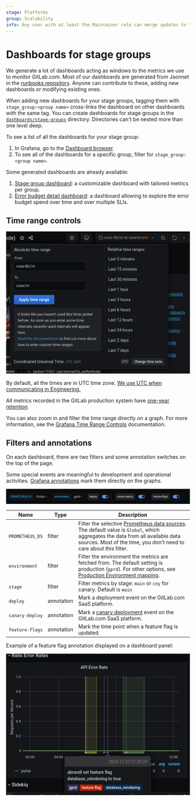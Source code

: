 ```yaml
---
stage: Platforms
group: Scalability
info: Any user with at least the Maintainer role can merge updates to this content. For details, see https://docs.gitlab.com/ee/development/development_processes.html#development-guidelines-review.
---
```


# Dashboards for stage groups

We generate a lot of dashboards acting as windows to the metrics we
use to monitor GitLab.com. Most of our dashboards are generated from
Jsonnet in the
[runbooks repository](https://gitlab.com/gitlab-com/runbooks/-/tree/master/dashboards#dashboard-source).
Anyone can contribute to these, adding new dashboards or modifying
existing ones.

When adding new dashboards for your stage groups, tagging them with
`stage_group:<group name>` cross-links the dashboard on other
dashboards with the same tag. You can create dashboards for stage groups
in the [`dashboards/stage-groups`](https://gitlab.com/gitlab-com/runbooks/-/tree/master/dashboards/stage-groups)
directory. Directories can't be nested more than one level deep.

To see a list of all the dashboards for your stage group:

1. In Grafana, go to the [Dashboard browser](https://dashboards.gitlab.net/dashboards?tag=stage-groups).
1. To see all of the dashboards for a specific group, filter for `stage_group:<group name>`.

Some generated dashboards are already available:

1. [Stage group dashboard](stage_group_dashboard.md): a customizable
   dashboard with tailored metrics per group.
1. [Error budget detail dashboard](error_budget_detail.md): a
   dashboard allowing to explore the error budget spend over time and
   over multiple SLIs.

## Time range controls

![Default time filter](img/stage_group_dashboards_time_filter.png)

By default, all the times are in UTC time zone.
[We use UTC when communicating in Engineering.](https://handbook.gitlab.com/handbook/communication/#writing-style-guidelines)

All metrics recorded in the GitLab production system have
[one-year retention](https://gitlab.com/gitlab-cookbooks/gitlab-prometheus/-/blob/31526b03fef823e2f9b3cda7c75dcd28a12418a3/attributes/prometheus.rb#L40).

You can also zoom in and filter the time range directly on a graph. For more information, see the
[Grafana Time Range Controls](https://grafana.com/docs/grafana/latest/dashboards/use-dashboards/#set-dashboard-time-range)
documentation.

## Filters and annotations

On each dashboard, there are two filters and some annotation switches on the top of the page.

Some special events are meaningful to development and operational activities.
[Grafana annotations](https://grafana.com/docs/grafana/latest/dashboards/build-dashboards/annotate-visualizations/) mark them
directly on the graphs.

![Filters and annotations](img/stage_group_dashboards_filters.png)

| Name            | Type       | Description |
| --------------- | ---------- | ----------- |
| `PROMETHEUS_DS` | filter     | Filter the selective [Prometheus data sources](https://handbook.gitlab.com/handbook/engineering/monitoring/#prometheus). The default value is `Global`, which aggregates the data from all available data sources. Most of the time, you don't need to care about this filter. |
| `environment`   | filter     | Filter the environment the metrics are fetched from. The default setting is production (`gprd`). For other options, see [Production Environment mapping](https://handbook.gitlab.com/handbook/engineering/infrastructure/environments/#environments). |
| `stage`         | filter     | Filter metrics by stage: `main` or `cny` for canary. Default is `main` |
| `deploy`        | annotation | Mark a deployment event on the GitLab.com SaaS platform. |
| `canary-deploy` | annotation | Mark a [canary deployment](https://handbook.gitlab.com/handbook/engineering/infrastructure/environments/canary-stage/) event on the GitLab.com SaaS platform. |
| `feature-flags` | annotation | Mark the time point when a feature flag is updated. |

Example of a feature flag annotation displayed on a dashboard panel:

![Annotations](img/stage_group_dashboards_annotation.png)
